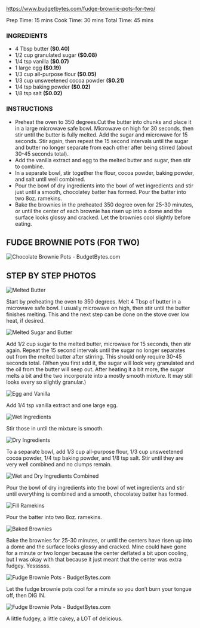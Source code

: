 https://www.budgetbytes.com/fudge-brownie-pots-for-two/

Prep Time: 15 mins
Cook Time: 30 mins
Total Time: 45 mins

### INGREDIENTS

- 4 Tbsp butter **($0.40)**
- 1/2 cup granulated sugar **($0.08)**
- 1/4 tsp vanilla **($0.07)**
- 1 large egg **($0.19)**
- 1/3 cup all-purpose flour **($0.05)**
- 1/3 cup unsweetened cocoa powder **($0.21)**
- 1/4 tsp baking powder **($0.02)**
- 1/8 tsp salt **($0.02)**

### INSTRUCTIONS

- Preheat the oven to 350 degrees.Cut the butter into chunks and place it in a large microwave safe bowl. Microwave on high for 30 seconds, then stir until the butter is fully melted. Add the sugar and microwave for 15 seconds. Stir again, then repeat the 15 second intervals until the sugar and butter no longer separate from each other after being stirred (about 30-45 seconds total).
- Add the vanilla extract and egg to the melted butter and sugar, then stir to combine.
- In a separate bowl, stir together the flour, cocoa powder, baking powder, and salt until well combined.
- Pour the bowl of dry ingredients into the bowl of wet ingredients and stir just until a smooth, chocolatey batter has formed. Pour the batter into two 8oz. ramekins.
- Bake the brownies in the preheated 350 degree oven for 25-30 minutes, or until the center of each brownie has risen up into a dome and the surface looks glossy and cracked. Let the brownies cool slightly before eating.

## FUDGE BROWNIE POTS (FOR TWO)

![Chocolate Brownie Pots - BudgetBytes.com](Fudge-Brownie-Pots-front.jpg)

 

## STEP BY STEP PHOTOS

![Melted Butter](Melted-Butter.jpg)

Start by preheating the oven to 350 degrees. Melt 4 Tbsp of butter in a microwave safe bowl. I usually microwave on high, then stir until the butter finishes melting. This and the next step can be done on the stove over low heat, if desired.

![Melted Sugar and Butter](Melted-Sugar-and-Butter.jpg)

Add 1/2 cup sugar to the melted butter, microwave for 15 seconds, then stir again. Repeat the 15 second intervals until the sugar no longer separates out from the melted butter after stirring. This should only require 30-45 seconds total. (When you first add it, the sugar will look very granulated and the oil from the butter will seep out. After heating it a bit more, the sugar melts a bit and the two incorporate into a mostly smooth mixture. It may still looks every so slightly granular.)

![Egg and Vanilla](Egg-and-Vanilla.jpg)

Add 1/4 tsp vanilla extract and one large egg.

![Wet Ingredients](Wet-Ingredients.jpg)

Stir those in until the mixture is smooth.

![Dry Ingredients](Dry-Ingredients.jpg)

To a separate bowl, add 1/3 cup all-purpose flour, 1/3 cup unsweetened cocoa powder, 1/4 tsp baking powder, and 1/8 tsp salt. Stir until they are very well combined and no clumps remain.

![Wet and Dry Ingredients Combined](Wet-and-Dry-Combined.jpg)

Pour the bowl of dry ingredients into the bowl of wet ingredients and stir until everything is combined and a smooth, chocolatey batter has formed.

![Fill Ramekins](Fill-Ramekins.jpg)

Pour the batter into two 8oz. ramekins.

![Baked Brownies](Baked-Brownies.jpg)

Bake the brownies for 25-30 minutes, or until the centers have risen up into a dome and the surface looks glossy and cracked. Mine could have gone for a minute or two longer because the center deflated a bit upon cooling, but I was okay with that because it just meant that the center was extra fudgey. Yessssss.

![Fudge Brownie Pots - BudgetBytes.com](Fudge-Brownie-Pots-scoop.jpg)

Let the fudge brownie pots cool for a minute so you don’t burn your tongue off, then DIG IN.

![Fudge Brownie Pots - BudgetBytes.com](Fudget-Brownie-Pots-spoon.jpg)

A little fudgey, a little cakey, a LOT of delicious.